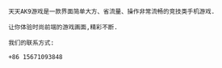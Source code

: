         天天AK9游戏是一款界面简单大方、省流量、操作非常流畅的竞技类手机游戏.
    
        让你体验时尚前端的游戏画面,精彩不断.
        
        我们的联系方式:
        
        +86 15671093848

